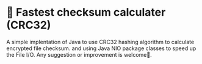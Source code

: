 # 🚀 Fastest checksum calculater (CRC32)
A simple implentation of Java to use CRC32 hashing algorithm to calculate encrypted file checksum. and using Java NIO package classes to speed up the File I/O.
Any suggestion or improvement is welcome🤗.
